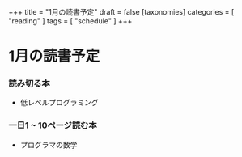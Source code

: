 +++
title = "1月の読書予定"
draft = false
[taxonomies]
  categories = [ "reading" ]
  tags = [ "schedule" ]
+++

# 1月の読書予定

### 読み切る本

- 低レベルプログラミング

### 一日1 ~ 10ページ読む本

- プログラマの数学
